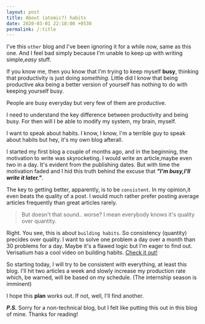 ```yaml
---
layout: post
title: About (atomic?) habits
date: 2020-03-01 22:18:00 +0530
permalink: /:title
---
```

I've this `other` blog and I've been ignoring it for a while now, same as this one. And I feel bad simply because I'm unable to keep up with writing simple,*easy* stuff.  

If you know me, then you know that I'm trying to keep myself **busy**, thinking that productivity is just doing *something*. Little did I know that being productive aka being a better version of yourself has nothing to do with keeping yourself busy.  

People are busy everyday but very few of them are productive.  

I need to understand the key difference between productivity and being busy. For then will I be able to modify my system, my brain, myself.  

I want to speak about habits. I know, I know, I'm a terrible guy to speak about habits but hey, it's my own blog afterall.  

I started my first blog a couple of months ago, and in the beginning, the motivation to write was skyrocketing. I would write an article,maybe even two in a day. It's evident from the publishing dates. But with time the motivation faded and I hid this truth behind the excuse that ***"I'm busy,I'll write it later."***.  

The key to getting better, apparently, is to be `consistent`. In my opinion,it even beats the quality of a post. I would much rather prefer posting average articles frequently than great articles rarely.  
>
> But doesn't that sound.. worse? I mean everybody knows it's quality over quantity.  

Right. You see, this is about `building habits`. So consistency (quantity) precides over quality. I want to solve one problem a day over a month than 30 problems for a day. Maybe it's a flawed logic but I'm eager to find out. Verisatium has a cool video on building habits. [Check it out!][to-vs-site]  

So starting today, I will try to be consistent with everything, at least this blog. I'll hit two articles a week and slowly increase my production rate which, be warned, will be based on my schedule. (The internship season is imminent)  

I hope this **plan** works out. If not, well, I'll find another.  

***P.S.*** Sorry for a non-technical blog, but I felt like putting this out in this blog of mine. Thanks for reading!  

[to-vs-site]:https://www.youtube.com/watch?v=Pm9CQn07OjU